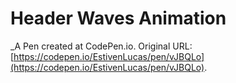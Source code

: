 # Header Waves Animation
 _A Pen created at CodePen.io. Original URL: [https://codepen.io/EstivenLucas/pen/vJBQLo](https://codepen.io/EstivenLucas/pen/vJBQLo).

 
